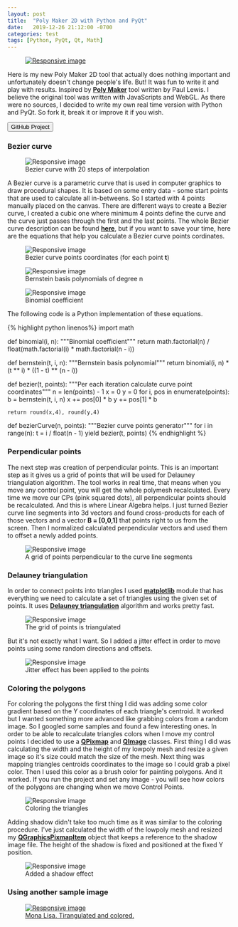 ```yaml
---
layout: post
title:  "Poly Maker 2D with Python and PyQt"
date:   2019-12-26 21:12:00 -0700
categories: test
tags: [Python, PyQt, Qt, Math]
---
```


<!-- Post Banner -->
<figure class="figure">
  <a href="{{page.url | absolute_url}}">
  <img src="{{ '/assets/img/blog/polyMaker/banner.jpg' | absolute_url }}" class="img-fluid w-100 pb-1" alt="Responsive image">
  </a>
</figure>
 <!--more-->

<p class="pt-4">
  Here is my new Poly Maker 2D tool that actually does nothing important and unfortunately doesn't change people's life. But! It was fun to write it and play with results. Inspired by <a target="_blank" class="text-info" href="http://lab.aerotwist.com/canvas/poly-maker/"><b>Poly Maker</b></a> tool written by Paul Lewis. I believe the original tool was written with JavaScripts and WebGL. As there were no sources, I decided to write my own real time version with Python and PyQt. So fork it, break it or improve it if you wish.
</p>

<a target = "_blank" href="https://github.com/volodinroman/PyPoly2d">
  <button type="button" class="btn btn-dark my-5">GitHub Project</button>
</a>

<h3 class="mt-5 mb-4">Bezier curve</h3>

<figure class="figure  py-5">
  <img src="{{ '/assets/img/blog/polyMaker/01.jpg' | absolute_url }}" class="img-fluid w-100 pb-1" alt="Responsive image">
  <figcaption class="figure-caption text-center">Bezier curve with 20 steps of interpolation</figcaption>
</figure>

<p>
A Bezier curve is a parametric curve that is used in computer graphics to draw procedural shapes. It is based on some entry data - some start points that are used to calculate all in-betweens. So I started with 4 points manually placed on the canvas. There are different ways to create a Bezier curve, I created a cubic one where minimum 4 points define the curve and the curve just passes through the first and the last points. The whole Bezier curve description can be found <a target="_blank" class="text-info" href="https://en.wikipedia.org/wiki/B%C3%A9zier_curve"><b>here</b></a>, but if you want to save your time, here are the equations that help you calculate a Bezier curve points cordinates.
</p>

<figure class="figure text-center py-4" style="display: block;">
  <img src="{{ '/assets/img/blog/polyMaker/01.svg' | absolute_url }}" class="pb-1" alt="Responsive image">
  <figcaption class="figure-caption text-center">Bezier curve points coordinates (for each point <b>t</b>)</figcaption>
</figure>

<figure class="figure text-center py-4" style="display: block;">
  <img src="{{ '/assets/img/blog/polyMaker/02.svg' | absolute_url }}" class="pb-1" alt="Responsive image">
  <figcaption class="figure-caption text-center">Bernstein basis polynomials of degree n</figcaption>
</figure>

<figure class="figure text-center py-4" style="display: block;">
  <img src="{{ '/assets/img/blog/polyMaker/03.svg' | absolute_url }}" class="pb-1" alt="Responsive image">
  <figcaption class="figure-caption text-center">Binomial coefficient</figcaption>
</figure>

<p>
The following code is a Python implementation of these equations.
</p>

<div class="py-4">
{% highlight python  linenos%}
import math

def binomial(i, n):
    """Binomial coefficient"""
    return math.factorial(n) / float(math.factorial(i) * math.factorial(n - i))
    
def bernstein(t, i, n):
    """Bernstein basis polynomial"""
    return binomial(i, n) * (t ** i) * ((1 - t) ** (n - i))

def bezier(t, points):
    """Per each iteration calculate curve point coordinates"""
    n = len(points) - 1
    x = 0
    y = 0
    for i, pos in enumerate(points):
        b = bernstein(t, i, n)
        x += pos[0] * b
        y += pos[1] * b
        
    return round(x,4), round(y,4)

def bezierCurve(n, points):
    """Bezier curve points generator"""
    for i in range(n):
        t = i / float(n - 1)
        yield bezier(t, points)
{% endhighlight %}
</div>

<h3 class="my-4">Perpendicular points</h3>

<p>
The next step was creation of perpendicular points. This is an important step as it gives us a grid of points that will be used for Delauney triangulation algorithm. The tool works in real time, that means when you move any control point, you will get the whole polymesh recalculated. Every time we move our CPs (pink squared dots), all perpendicular points should be recalculated. And this is where Linear Algebra helps. I just turned Bezier curve line segments into 3d vectors and found cross-products for each of those vectors and a vector <b>B = [0,0,1]</b> that points right to us from the screen. Then I normalized calculated perpendicular vectors and used them to offset a newly added points.
</p>


<figure class="figure  py-4">
  <img src="{{ '/assets/img/blog/polyMaker/03.jpg' | absolute_url }}" class="img-fluid w-100 pb-1" alt="Responsive image">
  <figcaption class="figure-caption text-center">A grid of points perpendicular to the curve line segments</figcaption>
</figure>

<h3 class="my-5">Delauney triangulation</h3>

<p>
In order to connect points into triangles I used <a target="_blank" class="text-info" href="https://matplotlib.org/api/tri_api.html"><b>matplotlib</b></a> module that has everything we need to calculate a set of triangles using the given set of points. It uses <a target="_blank" class="text-info" href="https://en.wikipedia.org/wiki/Delaunay_triangulation"><b>Delauney triangulation</b></a> algorithm and works pretty fast. 
</p>

<figure class="figure  py-3">
  <img src="{{ '/assets/img/blog/polyMaker/04.jpg' | absolute_url }}" class="img-fluid w-100 pb-1" alt="Responsive image">
  <figcaption class="figure-caption text-center">The grid of points is triangulated</figcaption>
</figure>
    

<p>But it's not exactly what I want. So I added a jitter effect in order to move points using some random directions and offsets.</p>

<figure class="figure  pt-3 pb-5">
  <img src="{{ '/assets/img/blog/polyMaker/05.jpg' | absolute_url }}" class="img-fluid w-100 pb-1" alt="Responsive image">
  <figcaption class="figure-caption text-center">Jitter effect has been applied to the points</figcaption>
</figure>


<h3 class="my-5">Coloring the polygons</h3>

<p>
For coloring the polygons the first thing I did was adding some color gradient based on the Y coordinates of each triangle's centroid. It worked but I wanted something more advanced like grabbing colors from a random image. So I googled some samples and found a few interesting ones. In order to be able to recalculate triangles colors when I move my control points I decided to use a <a target="_blank" class="text-info" href="http://doc.qt.io/qt-5/qpixmap.html"><b>QPixmap</b></a> and <a target="_blank" class="text-info" href="http://doc.qt.io/qt-5/qimage.html"><b>QImage</b></a> classes. First thing I did was calculating the width and the height of my lowpoly mesh and resize a given image so it's size could match the size of the mesh. Next thing was mapping triangles centroids coordinates to the image so I could grab a pixel color. Then I used this color as a brush color for painting polygons. And it worked. If you run the project and set any image - you will see how colors of the polygons are changing when we move Control Points.
</p>

<figure class="figure  py-5">
  <img src="{{ '/assets/img/blog/polyMaker/06.jpg' | absolute_url }}" class="img-fluid w-100 pb-1" alt="Responsive image">
  <figcaption class="figure-caption text-center">Coloring the triangles</figcaption>
</figure>

<p>
Adding shadow didn't take too much time as it was similar to the coloring procedure. I've just calculated the width of the lowpoly mesh and resized my <a target="_blank" class="text-info" href="http://doc.qt.io/archives/qt-4.8/qgraphicspixmapitem.html"><b>QGraphicsPixmapItem</b></a> object that keeps a reference to the shadow image file. The height of the shadow is fixed and positioned at the fixed Y position.
<p>

<figure class="figure  py-5">
  <img src="{{ '/assets/img/blog/polyMaker/07.jpg' | absolute_url }}" class="img-fluid w-100 pb-1" alt="Responsive image">
  <figcaption class="figure-caption text-center">Added a shadow effect</figcaption>
</figure>


<h3 class="py-5">Using another sample image</h3>

<figure class="figure ">
  <a href="{{page.url | absolute_url}}">
  <img src="{{ '/assets/img/blog/polyMaker/09.jpg' | absolute_url }}" class="img-fluid w-100 pb-1" alt="Responsive image">
  <figcaption class="figure-caption text-center">Mona Lisa. Tirangulated and colored.</figcaption>
  </a>
</figure>

<!-- <div class="fb-share-button" data-href="https://romanvolodin.com/test/2018/12/05/Poly-Maker.html" data-layout="button_count" data-size="large" data-mobile-iframe="true"><a target="_blank" href="https://www.facebook.com/sharer/sharer.php?u=https%3A%2F%2Fromanvolodin.com%2Ftest%2F2018%2F12%2F05%2FPoly-Maker.html&amp;src=sdkpreparse" class="fb-xfbml-parse-ignore">Share</a></div> -->



